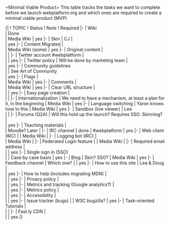 =Minimal Viable Product=
This table tracks the tasks we want to complete before we launch webplatform.org and which ones are required to create a minimal viable product (MVP) 

{|
! TOPIC
! Status
! Note
! Required 
|- 
| Wiki	
| Done                                         
| Media Wiki
| yes
|- 
| Skin
| CJ
| 	
| yes
|- 
| Content Migrated
| 	
| Media Wiki (some) 
| yes
|- 
| Original content
| 	
| 
|
|- 
| Twitter account #webplatform
| 	
| 
| yes
|- 
| Twitter policy 
| Will be done by marketing team
| 	
| yes
|- 
| Community guidelines	
| 
| See Art of Community	
| yes
|- 
| Flags
| 	
| Media Wiki
| yes
|- 
| Comments
| 	
| Media Wiki
| yes
|- 
| Clear URL structure
| 	
| 
| yes
|- 
| Easy page creation
| 	
| 
| 
|- 
| Internationalization
| We need to have a mechanism, at least a plan for it, in the beginning
| Media Wiki
| yes
|- 
| Language switching
| Yaron knows how to this
| Media Wiki
| yes
|- 
| Sandbox (live viewer)
| Lea	
| 
| 
|- 
| Forums (Q2A)
| Will this hold up the launch? Requires SSO. Skinning?
|  
| yes
|- 
| Teaching materials
| 	
| Moodle? Later
| 
|- 
| IRC channel
| done
| #webplatform
| yes
|- 
| Web client (IRC)
| 
| Media Wiki
| 
|- 
| Logging bot (IRC)
| 	
| Media Wiki
| 
|- 
| Federated Login feature
| 
| Media Wiki
| 
|- 
| Required email address
| 	
| 
| yes
|- 
| Single sign in (SSO)	
| 
| Case by case basis
| yes
|- 
| Blog
| Skin? SSO?
| Media Wiki
| yes
|- 
| Feedback channel
| Which one?
|
| yes
|- 
| How to use this site
| Lea & Doug
| 	
| yes
|- 
| How to help (includes migrating MDN)
| 	
| 
| yes
|- 
| Privacy policy
| 	
| 
| yes
|- 
| Metrics and tracking (Google analytics?)
| 	
| 
| yes
|- 
| Metrics policy
| 	
| 
| yes
|- 
| Accessibility
| 	
| 
| yes
|- 
| Issue tracker (bugs)
| 
| W3C bugzilla?
| yes
|- 
| Task-oriented Tutorials
| 	
| 
| 
|- 
| Fast.ly CDN
| 	
|
| yes
|}
